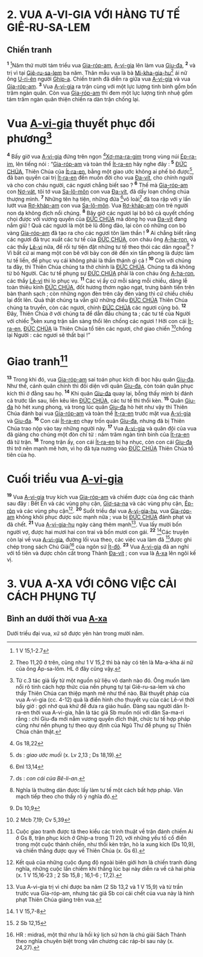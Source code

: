 # 2. VUA A-VI-GIA VỚI HÀNG TƯ TẾ GIÊ-RU-SA-LEM

## Chiến tranh

<sup><b>1</b></sup> [^1@-bfc9e84a-b9ac-4827-b020-e479b705098b]Năm thứ mười tám triều vua [Gia-róp-am](), [A-vi-gia]() lên làm vua [Giu-đa](), <sup><b>2</b></sup> và trị vì tại [Giê-ru-sa-lem]() ba năm. Thân mẫu vua là bà [Mi-kha-gia-hu]()[^1-bfc9e84a-b9ac-4827-b020-e479b705098b] ái nữ ông [U-ri-ên]() người [Ghíp-a](). Chiến tranh đã diễn ra giữa vua [A-vi-gia]() và vua [Gia-róp-am](). <sup><b>3</b></sup> Vua [A-vi-gia]() ra trận cùng với một lực lượng tinh binh gồm bốn trăm ngàn quân. Còn vua [Gia-róp-am]() thì đem một lực lượng tinh nhuệ gồm tám trăm ngàn quân thiện chiến ra dàn trận chống lại.

# Vua [A-vi-gia]() thuyết phục đối phương[^2-bfc9e84a-b9ac-4827-b020-e479b705098b]

<sup><b>4</b></sup> Bấy giờ vua [A-vi-gia]() đứng trên ngọn [^2@-bfc9e84a-b9ac-4827-b020-e479b705098b][Xơ-ma-ra-gim]() trong vùng núi [Ép-ra-im](), lên tiếng nói : “[Gia-róp-am]() và toàn thể [Ít-ra-en]() hãy nghe đây : <sup><b>5</b></sup> [ĐỨC CHÚA](), Thiên Chúa của [Ít-ra-en](), bằng một giao ước không ai phế bỏ được[^3-bfc9e84a-b9ac-4827-b020-e479b705098b], đã ban quyền cai trị [Ít-ra-en]() đến muôn đời cho vua [Đa-vít](), cho chính người và cho con cháu người, các ngươi chẳng biết sao ? <sup><b>6</b></sup> Thế mà [Gia-róp-am]() con [Nơ-vát](), tôi tớ vua [Sa-lô-môn]() con vua [Đa-vít](), đã dấy loạn chống chúa thượng mình. <sup><b>7</b></sup> Những tên hạ tiện, những đứa [^3@-bfc9e84a-b9ac-4827-b020-e479b705098b]vô loài[^4-bfc9e84a-b9ac-4827-b020-e479b705098b] đã toa rập với y lấn lướt vua [Rơ-kháp-am]() con vua [Sa-lô-môn](). Vua [Rơ-kháp-am]() còn trẻ người non dạ không địch nổi chúng. <sup><b>8</b></sup> Bây giờ các ngươi lại bô bô cả quyết chống chọi được với vương quyền của [ĐỨC CHÚA]() mà dòng họ vua [Đa-vít]() đang nắm giữ ! Quả các ngươi là một bè lũ đông đảo, lại còn có những con bò vàng [Gia-róp-am]() đã tạo ra cho các ngươi tôn làm thần ! <sup><b>9</b></sup> Ai chẳng biết rằng các ngươi đã trục xuất các tư tế của [ĐỨC CHÚA](), con cháu ông [A-ha-ron](), và các thầy [Lê-vi]() nữa, để rồi tự tiện đặt những tư tế theo thói các dân ngoại[^5-bfc9e84a-b9ac-4827-b020-e479b705098b] ? Vì bất cứ ai mang một con bê với bảy con dê đến xin tấn phong là được làm tư tế liền, để phục vụ cái không phải là thần thánh gì cả ! <sup><b>10</b></sup> Còn với chúng ta đây, thì Thiên Chúa chúng ta thờ chính là [ĐỨC CHÚA](). Chúng ta đã không từ bỏ Người. Các tư tế phụng sự [ĐỨC CHÚA]() phải là con cháu ông [A-ha-ron](), các thầy [Lê-vi]() thì lo phục vụ. <sup><b>11</b></sup> Các vị ấy cứ mỗi sáng mỗi chiều, dâng lễ toàn thiêu kính [ĐỨC CHÚA](), đốt hương thơm ngào ngạt, trưng bánh tiến trên bàn thanh sạch ; còn những ngọn đèn trên cây đèn vàng thì cứ chiều chiều lại đốt lên. Quả thật chúng ta vẫn giữ những điều [ĐỨC CHÚA]() Thiên Chúa chúng ta truyền, còn các ngươi, chính [ĐỨC CHÚA]() các ngươi cũng bỏ. <sup><b>12</b></sup> Đây, Thiên Chúa ở với chúng ta để dẫn đầu chúng ta ; các tư tế của Người với chiếc [^4@-bfc9e84a-b9ac-4827-b020-e479b705098b]kèn xung trận sẵn sàng thổi lên chống các ngươi ! Hỡi con cái [Ít-ra-en](), [ĐỨC CHÚA]() là Thiên Chúa tổ tiên các ngươi, chớ giao chiến [^5@-bfc9e84a-b9ac-4827-b020-e479b705098b]chống lại Người : các ngươi sẽ thất bại !”

# Giao tranh[^6-bfc9e84a-b9ac-4827-b020-e479b705098b]

<sup><b>13</b></sup> Trong khi đó, vua [Gia-róp-am]() sai toán phục kích đi bọc hậu quân [Giu-đa](). Như thế, cánh quân chính thì đối diện với quân [Giu-đa](), còn toán quân phục kích thì ở đằng sau họ. <sup><b>14</b></sup> Khi quân [Giu-đa]() quay lại, bỗng thấy mình bị đánh cả trước lẫn sau, liền kêu lên [ĐỨC CHÚA](), các tư tế thì thổi kèn. <sup><b>15</b></sup> Quân [Giu-đa]() hò hét xung phong, và trong lúc quân [Giu-đa]() hò hét như vậy thì Thiên Chúa đánh bại vua [Gia-róp-am]() và toàn thể [Ít-ra-en]() trước mặt vua [A-vi-gia]() và [Giu-đa](). <sup><b>16</b></sup> Con cái [Ít-ra-en]() chạy trốn quân [Giu-đa](), nhưng đã bị Thiên Chúa trao nộp vào tay những người này. <sup><b>17</b></sup> Vua [A-vi-gia]() và quân đội của vua đã giáng cho chúng một đòn chí tử : năm trăm ngàn tinh binh của [Ít-ra-en]() đã tử trận. <sup><b>18</b></sup> Trong trận ấy, con cái [Ít-ra-en]() bị hạ nhục, còn con cái [Giu-đa]() thì trở nên mạnh mẽ hơn, vì họ đã tựa nương vào [ĐỨC CHÚA]() Thiên Chúa tổ tiên của họ.

# Cuối triều vua [A-vi-gia]()

<sup><b>19</b></sup> Vua [A-vi-gia]() truy kích vua [Gia-róp-am]() và chiếm được của ông các thành sau đây : Bết Ên và các vùng phụ cận, [Giơ-sa-na]() và các vùng phụ cận, [Ép-rôn]() và các vùng phụ cận[^7-bfc9e84a-b9ac-4827-b020-e479b705098b]. <sup><b>20</b></sup> Suốt triều đại vua [A-vi-gia-hu](), vua [Gia-róp-am]() không khôi phục được sức mạnh nữa ; vua bị [ĐỨC CHÚA]() đánh phạt và đã chết. <sup><b>21</b></sup> Vua [A-vi-gia-hu]() ngày càng thêm mạnh[^8-bfc9e84a-b9ac-4827-b020-e479b705098b]. Vua lấy mười bốn người vợ, được hai mươi hai con trai và bốn mươi con gái. <sup><b>22</b></sup> [^6@-bfc9e84a-b9ac-4827-b020-e479b705098b]Các truyện còn lại về vua [A-vi-gia](), đường lối vua theo, các việc vua làm đã [^7@-bfc9e84a-b9ac-4827-b020-e479b705098b]được ghi chép trong sách Chú Giải[^9-bfc9e84a-b9ac-4827-b020-e479b705098b] của ngôn sứ [Ít-đô](). <sup><b>23</b></sup> Vua [A-vi-gia]() đã an nghỉ với tổ tiên và được chôn cất trong Thành [Đa-vít]() ; con vua là [A-xa]() lên ngôi kế vị.

# 3. VUA A-XA VỚI CÔNG VIỆC CẢI CÁCH PHỤNG TỰ

## Bình an dưới thời vua [A-xa]()

Dưới triều đại vua, xứ sở được yên hàn trong mười năm.

[^1-bfc9e84a-b9ac-4827-b020-e479b705098b]: Theo 11,20 ở trên, cũng như 1 V 15,2 thì bà này có tên là Ma-a-kha ái nữ của ông Áp-sa-lôm. HL ở đây cũng vậy.

[^2-bfc9e84a-b9ac-4827-b020-e479b705098b]: Từ c.3 tác giả lấy từ một nguồn sử liệu vô danh nào đó. Ông muốn làm nổi rõ tính cách hợp thức của nền phụng tự tại Giê-ru-sa-lem và cho thấy Thiên Chúa can thiệp mạnh mẽ như thế nào. Bài thuyết pháp của vua A-vi-gia (cc. 4-12) quả là điển hình cho thuyết vụ của các Lê-vi thời bấy giờ : gợi nhớ quá khứ để đưa ra giáo huấn. Đàng sau người dân Ít-ra-en thời vua A-vi-gia, hẳn là tác giả Sb muốn nói với dân Sa-ma-ri rằng : chỉ Giu-đa mới nắm vương quyền đích thật, chức tư tế hợp pháp cũng như nền phụng tự theo quy định của Ngũ Thư để phụng sự Thiên Chúa chân thật.

[^3-bfc9e84a-b9ac-4827-b020-e479b705098b]: ds : _giao ước muối_ (x. Lv 2,13 ; Ds 18,19).

[^4-bfc9e84a-b9ac-4827-b020-e479b705098b]: ds : _con cái của Bê-li-an_.

[^5-bfc9e84a-b9ac-4827-b020-e479b705098b]: Nghĩa là thường dân được lấy làm tư tế một cách bất hợp pháp. Văn mạch tiếp theo cho thấy rõ ý nghĩa đó.

[^6-bfc9e84a-b9ac-4827-b020-e479b705098b]: Cuộc giao tranh được tả theo kiểu các trình thuật về trận đánh chiếm Ai ở Gs 8, trận phục kích ở Ghíp-a trong Tl 20, với những yếu tố cổ điển trong một cuộc thánh chiến, như thổi kèn trận, hò la xung kích (Ds 10,9), và chiến thắng được quy về Thiên Chúa (x. Gs 6).

[^7-bfc9e84a-b9ac-4827-b020-e479b705098b]: Kết quả của những cuộc đụng độ ngoài biên giới hơn là chiến tranh đúng nghĩa, những cuộc lấn chiếm khi thắng lúc bại này diễn ra về cả hai phía (x. 1 V 15,16-23 ; 2 Sb 15,8 ; 16,1-6 ; 17,2).

[^8-bfc9e84a-b9ac-4827-b020-e479b705098b]: Vua A-vi-gia trị vì chỉ được ba năm (2 Sb 13,2 và 1 V 15,9) và từ trần trước vua Gia-róp-am, nhưng tác giả Sb coi cái chết của vua này là hình phạt Thiên Chúa giáng trên vua.

[^9-bfc9e84a-b9ac-4827-b020-e479b705098b]: HR : midraš, một thứ như là hồi ký lịch sử hơn là chú giải Sách Thánh theo nghĩa chuyên biệt trong văn chương các ráp-bi sau này (x. 24,27).

[^1@-bfc9e84a-b9ac-4827-b020-e479b705098b]: 1 V 15,1-2.7

[^2@-bfc9e84a-b9ac-4827-b020-e479b705098b]: Gs 18,22

[^3@-bfc9e84a-b9ac-4827-b020-e479b705098b]: Đnl 13,14

[^4@-bfc9e84a-b9ac-4827-b020-e479b705098b]: Ds 10,9

[^5@-bfc9e84a-b9ac-4827-b020-e479b705098b]: 2 Mcb 7,19; Cv 5,39

[^6@-bfc9e84a-b9ac-4827-b020-e479b705098b]: 1 V 15,7-8

[^7@-bfc9e84a-b9ac-4827-b020-e479b705098b]: 2 Sb 12,15
